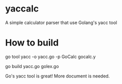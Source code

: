 # yaccalc
A simple calculator parser that use Golang's yacc tool 

# How to build

go tool yacc -o yacc.go -p GoCalc gocalc.y

go build yacc.go golex.go 

Go's yacc tool is great!  More document is needed.
